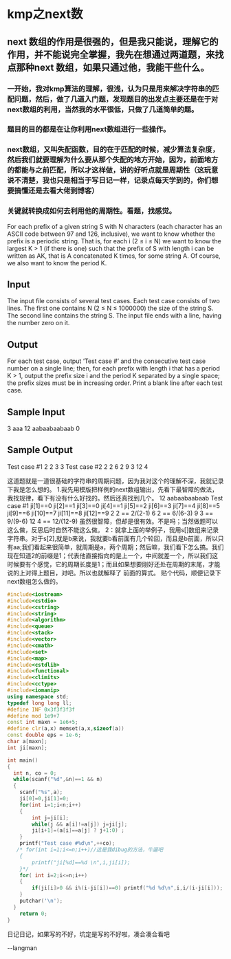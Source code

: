 # kmp之next数

## next 数组的作用是很强的，但是我只能说，理解它的作用，并不能说完全掌握，我先在想通过两道题，来找点那种next 数组，如果只通过他，我能干些什么。
###  一开始，我对kmp算法的理解，很浅，认为只是用来解决字符串的匹配问题，然后，做了几道入门题，发现题目的出发点主要还是在于对next数组的利用，当然我的水平很低，只做了几道简单的题。
### 题目的目的都是在让你利用next数组进行一些操作。

### next数组，又叫失配函数，目的在于匹配的时候，减少算法复杂度，然后我们就要理解为什么要从那个失配的地方开始，因为，前面地方的都能与之前匹配，所以才这样做，讲的好听点就是周期性（这玩意说不清楚，我也只是相当于写日记一样，记录点每天学到的，你们想要搞懂还是去看大佬到博客）

### 关键就转换成如何去利用他的周期性。看题，找感觉。

For each prefix of a given string S with N characters (each character has an ASCII code between 97 and
126, inclusive), we want to know whether the prefix is a periodic string. That is, for each i (2 ≤ i ≤ N)
we want to know the largest K > 1 (if there is one) such that the prefix of S with length i can be
written as AK, that is A concatenated K times, for some string A. Of course, we also want to know
the period K.
## Input
The input file consists of several test cases. Each test case consists of two lines. The first one contains
N (2 ≤ N ≤ 1000000) the size of the string S. The second line contains the string S. The input file
ends with a line, having the number zero on it.
## Output
For each test case, output ‘Test case #’ and the consecutive test case number on a single line; then, for
each prefix with length i that has a period K > 1, output the prefix size i and the period K separated
by a single space; the prefix sizes must be in increasing order. Print a blank line after each test case.
## Sample Input
3
aaa
12
aabaabaabaab
0
## Sample Output
Test case #1
2 2
3 3
Test case #2
2 2
6 2
9 3
12 4

这道题就是一道很基础的字符串的周期问题，因为我对这个的理解不深，我就记录下我是怎么想的。
1.我先用模版把样例的next数组输出，先看下最智障的做法，我找规律，看下有没有什么好找的。然后还真找到几个。
12
aabaabaabaab
Test case #1
ji[1]==0
ji[2]==1
ji[3]==0
ji[4]==1
ji[5]==2
ji[6]==3
ji[7]==4
ji[8]==5
ji[9]==6
ji[10]==7
ji[11]==8
ji[12]==9
2 2  == 2/(2-1)
6 2  == 6/(6-3)
9 3  == 9/(9-6)
12 4 == 12/(12-9)
虽然很智障，但却是很有效。不是吗；当然做题可以这么做，反思后时自然不能这么做。
2：就拿上面的举例子，我用s[]数组来记录字符串。对于s[2],就是b来说，我就要b看前面有几个轮回，而且是b前面，所以只有aa;我们看起来很简单，就周期是a，两个周期；然后嘛，我们看下怎么搞。我们现在知道2的前缀是1；代表他直接指向的是上一个，中间就差一个，所以我们这时候要有个感觉，它的周期长度是1；而且如果想要刚好还处在周期的末尾，才能说的上对得上题目，对吧。所以也就解释了 前面的算式。
贴个代码，顺便记录下next数组怎么做的。

```cpp
#include<iostream>
#include<cstdio>
#include<cstring>
#include<string>
#include<algorithm>
#include<queue>
#include<stack>
#include<vector>
#include<cmath>
#include<set>
#include<map>
#include<cstdlib>
#include<functional>
#include<climits>
#include<cctype>
#include<iomanip>
using namespace std;
typedef long long ll;
#define INF 0x3f3f3f3f
#define mod 1e9+7
const int maxn = 1e6+5;
#define clr(a,x) memset(a,x,sizeof(a))
const double eps = 1e-6;
char a[maxn];
int ji[maxn];

int main()
{
  int n, co = 0;
  while(scanf("%d",&n)==1 && n)
  {
    scanf("%s",a);
    ji[0]=0,ji[1]=0;
    for(int i=1;i<n;i++)
    {
        int j=ji[i];
        while(j && a[i]!=a[j]) j=ji[j];
        ji[i+1]=(a[i]==a[j] ? j+1:0) ; 
    }
    printf("Test case #%d\n",++co);
   /* for(int i=1;i<=n;i++)//这是我dibug的方法，牛逼吧
    {
        printf("ji[%d]==%d \n",i,ji[i]);
    }*/
    for( int i=2;i<=n;i++)
    {
        if(ji[i]>0 && i%(i-ji[i])==0) printf("%d %d\n",i,i/(i-ji[i]));
    }
    putchar('\n');
  }    
    return 0; 
}
```
日记日记，如果写的不好，坑定是写的不好啦，凑合凑合看吧

--langman